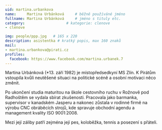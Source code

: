 ```yaml
---
uid: martina.urbankova
name:     Martina Urbánková  	# běžně používáné jméno
fullname: Martina Urbánková  	# jméno s tituly etc.
category:                   # kategorie: clenove
- clenove

img: people/ppp.jpg   # 165 x 220
description: asistentka # kratký popis, max 160 znaků
mail:
- martina.urbankova@pirati.cz
profiles:
  facebook: https://www.facebook.com/martina.urbanek.7
---
```


Martina Urbánková (*13.  září 1982) je místopředsedkyní MS Zlín. K Pirátům vstoupila kvůli neutěšené situaci na politické scéně a osobní motivaci něco změnit.

Po ukončení studia maturitou na škole cestovního ruchu v Rožnově pod Radhoštěm se vydala sbírat zkušenosti. Pracovala jako barmanka, supervisor v kanadském Jasperu a nakonec zůstala v rodinné firmě na výrobu CNC obráběcích strojů, kde spravuje obchodní agendu a management kvality ISO 9001:2008.

Mezi její záliby patří zejména její pes, koloběžka, tennis a posezení s přáteli.
